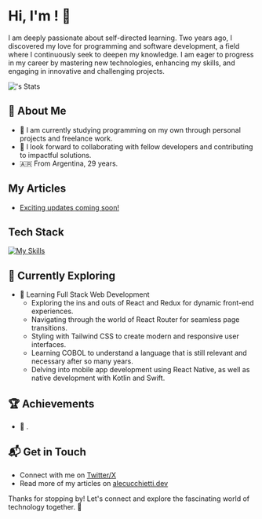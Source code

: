# Hi, I'm <Alejandro Cucchietti>! 👋

I am deeply passionate about self-directed learning. Two years ago, I discovered my love for programming and software development, a field where I continuously seek to deepen my knowledge. I am eager to progress in my career by mastering new technologies, enhancing my skills, and engaging in innovative and challenging projects.

![<AlejandroCucchietti>'s Stats](https://github-readme-stats.vercel.app/api?username=<AlejandroCucchietti>&theme=vue-dark&show_icons=true&hide_border=true&count_private=true)

## 🚀 About Me

- 🔭 I am currently studying programming on my own through personal projects and freelance work.
- 📝 I look forward to collaborating with fellow developers and contributing to impactful solutions.
- 🇦🇷 From Argentina, 29 years.

## My Articles
- [Exciting updates coming soon!](https://www.linkedin.com/in/alejandrocucchietti/)


## Tech Stack
[![My Skills](https://skillicons.dev/icons?i=js,html,css,react)](https://skillicons.dev)

## 🌱 Currently Exploring

- 🚀 Learning Full Stack Web Development
  - Exploring the ins and outs of React and Redux for dynamic front-end experiences.
  - Navigating through the world of React Router for seamless page transitions.
  - Styling with Tailwind CSS to create modern and responsive user interfaces.
  - Learning COBOL to understand a language that is still relevant and necessary after so many years.
  - Delving into mobile app development using React Native, as well as native development with Kotlin and Swift.
   

 ## 🏆 Achievements

- 🌟 .


## 📬 Get in Touch

- Connect with me on [Twitter/X]([https://twitter.com/v1k1ng27])
- Read more of my articles on [alecucchietti.dev](https://alecucchietti.dev)

Thanks for stopping by! Let's connect and explore the fascinating world of technology together. 🚀



<!--

Here are some ideas to get you started:

- 🔭 I’m currently working on ...
- 🌱 I’m currently learning ...
- 👯 I’m looking to collaborate on ...
- 🤔 I’m looking for help with ...
- 💬 Ask me about ...
- 📫 How to reach me: ...
- 😄 Pronouns: ...
- ⚡ Fun fact: ...
-->

